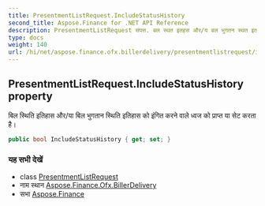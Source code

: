 ```yaml
---
title: PresentmentListRequest.IncludeStatusHistory
second_title: Aspose.Finance for .NET API Reference
description: PresentmentListRequest संपत्त. बल स्थत इतहस और/य बल भुगतन स्थत इतहस क इंगत करने वले ध्वज क प्रप्त य सेट करत है
type: docs
weight: 140
url: /hi/net/aspose.finance.ofx.billerdelivery/presentmentlistrequest/includestatushistory/
---
```

## PresentmentListRequest.IncludeStatusHistory property

बिल स्थिति इतिहास और/या बिल भुगतान स्थिति इतिहास को इंगित करने वाले ध्वज को प्राप्त या सेट करता है।

```csharp
public bool IncludeStatusHistory { get; set; }
```

### यह सभी देखें

* class [PresentmentListRequest](../)
* नाम स्थान [Aspose.Finance.Ofx.BillerDelivery](../../presentmentlistrequest/)
* सभा [Aspose.Finance](../../../)


